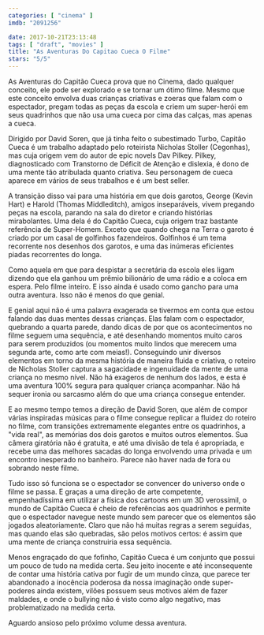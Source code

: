 ```yaml
---
categories: [ "cinema" ]
imdb: "2091256"

date: 2017-10-21T23:13:48
tags: [ "draft", "movies" ]
title: "As Aventuras Do Capitao Cueca O Filme"
stars: "5/5"
---
```

As Aventuras do Capitão Cueca prova que no Cinema, dado qualquer conceito, ele pode ser explorado e se tornar um ótimo filme. Mesmo que este conceito envolva duas crianças criativas e zoeras que falam com o espectador, pregam todas as peças da escola e criem um super-herói em seus quadrinhos que não usa uma cueca por cima das calças, mas apenas a cueca.

Dirigido por David Soren, que já tinha feito o subestimado Turbo, Capitão Cueca é um trabalho adaptado pelo roteirista Nicholas Stoller (Cegonhas), mas cuja origem vem do autor de epic novels Dav Pilkey. Pilkey, diagnosticado com Transtorno de Déficit de Atenção e dislexia, é dono de uma mente tão atribulada quanto criativa. Seu personagem de cueca aparece em vários de seus trabalhos e é um best seller.

A transição disso vai para uma história em que dois garotos, George (Kevin Hart) e Harold (Thomas Middleditch), amigos inseparáveis, vivem pregando peças na escola, parando na sala do diretor e criando histórias mirabolantes. Uma dela é do Capitão Cueca, cuja origem traz bastante referência de Super-Homem. Exceto que quando chega na Terra o garoto é criado por um casal de golfinhos fazendeiros. Golfinhos é um tema recorrente nos desenhos dos garotos, e uma das inúmeras eficientes piadas recorrentes do longa.

Como aquela em que para despistar a secretária da escola eles ligam dizendo que ela ganhou um prêmio bilionário de uma rádio e a coloca em espera. Pelo filme inteiro. E isso ainda é usado como gancho para uma outra aventura. Isso não é menos do que genial.

E genial aqui não é uma palavra exagerada se tivermos em conta que estou falando das duas mentes dessas crianças. Elas falam com o espectador, quebrando a quarta parede, dando dicas de por que os acontecimentos no filme seguem uma sequência, e até desenhando momentos muito caros para serem produzidos (ou momentos muito lindos que merecem uma segunda arte, como arte com meias!). Conseguindo unir diversos elementos em torno da mesma história de maneira fluida e criativa, o roteiro de Nicholas Stoller captura a sagacidade e ingenuidade da mente de uma criança no mesmo nível. Não há exageros de nenhum dos lados, e esta é uma aventura 100% segura para qualquer criança acompanhar. Não há sequer ironia ou sarcasmo além do que uma criança consegue entender.

E ao mesmo tempo temos a direção de David Soren, que além de compor várias inspiradas músicas para o filme consegue replicar a fluidez do roteiro no filme, com transições extremamente elegantes entre os quadrinhos, a "vida real", as memórias dos dois garotos e muitos outros elementos. Sua câmera giratória não é gratuita, e até uma divisão de tela é apropriada, e recebe uma das melhores sacadas do longa envolvendo uma privada e um encontro inesperado no banheiro. Parece não haver nada de fora ou sobrando neste filme.

Tudo isso só funciona se o espectador se convencer do universo onde o filme se passa. E graças a uma direção de arte competente, empenhadíssima em utilizar a física dos cartoons em um 3D verossímil, o mundo de Capitão Cueca é cheio de referências aos quadrinhos e permite que o espectador navegue neste mundo sem parecer que os elementos são jogados aleatoriamente. Claro que não há muitas regras a serem seguidas, mas quando elas são quebradas, são pelos motivos certos: é assim que uma mente de criança construiria essa sequência.

Menos engraçado do que fofinho, Capitão Cueca é um conjunto que possui um pouco de tudo na medida certa. Seu jeito inocente e até inconsequente de contar uma história cativa por fugir de um mundo cinza, que parece ter abandonado a inocência poderosa da nossa imaginação onde super-poderes ainda existem, vilões possuem seus motivos além de fazer maldades, e onde o bullying não é visto como algo negativo, mas problematizado na medida certa.

Aguardo ansioso pelo próximo volume dessa aventura.

